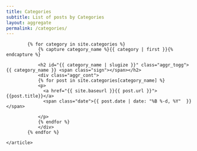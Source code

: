 ```yaml
---
title: Categories
subtitle: List of posts by Categories
layout: aggregate
permalink: /categories/
---
```


<section>
    <article class="list">
        
            {% for category in site.categories %}
                {% capture category_name %}{{ category | first }}{% endcapture %}
                
                <h2 id="{{ category_name | slugize }}" class="aggr_togg">{{ category_name }} <span class="sign"></span></h2>
                <div class="aggr_cont">
                {% for post in site.categories[category_name] %}
                <p>
                  <a href="{{ site.baseurl }}{{ post.url }}">{{post.title}}</a>
                  <span class="date">{{ post.date | date: "%B %-d, %Y"  }}</span>

                </p>
                {% endfor %}
                </div>
            {% endfor %}

    </article>
</section>
